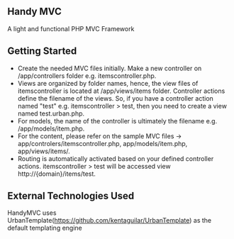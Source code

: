 ## Handy MVC

A light and functional PHP MVC Framework

## Getting Started

- Create the needed MVC files initially. Make a new controller on /app/controllers folder e.g. itemscontroller.php.
- Views are organized by folder names, hence, the view files of itemscontroller is located at /app/views/items folder. Controller actions define the filename of the views. So, if you have a controller action named "test" e.g. itemscontroller > test, then you need to create a view named test.urban.php.
- For models, the name of the controller is ultimately the filename e.g. /app/models/item.php.
- For the content, please refer on the sample MVC files -> app/controlers/itemscontroller.php, app/models/item.php, app/views/items/*.*
- Routing is automatically activated based on your defined controller actions. itemscontroller > test will be accessed view http://{domain}/items/test.

## External Technologies Used

HandyMVC uses UrbanTemplate(https://github.com/kentaguilar/UrbanTemplate) as the default templating engine
